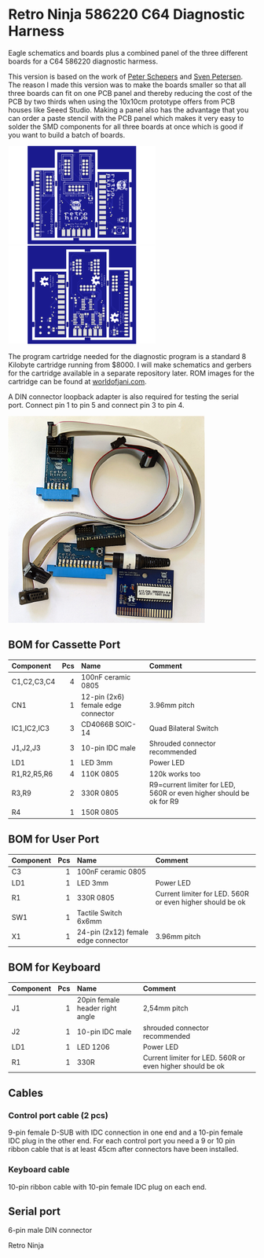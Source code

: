 # Retro Ninja 586220 C64 Diagnostic Harness

Eagle schematics and boards plus a combined panel of the three different boards for a C64 586220 diagnostic harmess.

This version is based on the work of [Peter Schepers](https://ist.uwaterloo.ca/~schepers/diagnostic.html) and [Sven Petersen](https://github.com/svenpetersen1965/C64-Diagnostic-Rev.-586220-Harness).
The reason I made this version was to make the boards smaller so that all three boards can fit on one PCB panel and thereby reducing the cost of the PCB by two thirds when using the 10x10cm prototype offers from PCB houses like Seeed Studio.
Making a panel also has the advantage that you can order a paste stencil with the PCB panel which makes it very easy to solder the SMD components for all three boards at once which is good if you want to build a batch of boards.

<img src="images/panel-top.png" alt="drawing" width="300"/> <img src="images/panel-bottom.png" alt="drawing" width="300"/>

The program cartridge needed for the diagnostic program is a standard 8 Kilobyte cartridge running from $8000.
I will make schematics and gerbers for the cartridge available in a separate repository later.
ROM images for the cartridge can be found at [worldofjani.com](http://blog.worldofjani.com/?p=164).

A DIN connector loopback adapter is also required for testing the serial port. Connect pin 1 to pin 5 and connect pin 3 to pin 4.

<img src="images/kit.jpg" alt="drawing" width="400"/>

## BOM for Cassette Port
| Component | Pcs | Name | Comment |
 |:--------|---:|:---|:------|
 | C1,C2,C3,C4 | 4 | 100nF ceramic 0805 | |
 | CN1 | 1 | 12-pin (2x6) female edge connector | 3.96mm pitch |
 | IC1,IC2,IC3 | 3 | CD4066B SOIC-14 | Quad Bilateral Switch |
 | J1,J2,J3 | 3 | 10-pin IDC male | Shrouded connector recommended |
 | LD1 | 1 | LED 3mm | Power LED |
 | R1,R2,R5,R6 | 4 | 110K 0805 | 120k works too |
 | R3,R9 | 2 | 330R 0805 | R9=current limiter for LED, 560R or even higher should be ok for R9 |
 | R4 | 1 | 150R 0805 | |
 
## BOM for User Port
 | Component | Pcs | Name | Comment |
 |:--------|---:|:---|:------|
 | C3 | 1 | 100nF ceramic 0805| |
 | LD1 | 1 | LED 3mm | Power LED |
 | R1 | 1 | 330R 0805 | Current limiter for LED. 560R or even higher should be ok |
 | SW1 | 1 | Tactile Switch 6x6mm | |
 | X1 | 1 | 24-pin (2x12) female edge connector | 3.96mm pitch |
 
## BOM for Keyboard
 | Component | Pcs | Name | Comment |
 |:--------|---:|:---|:------|
 | J1 | 1 | 20pin female header right angle|2,54mm pitch |
 | J2 | 1 | 10-pin IDC male|shrouded connector recommended |
 | LD1 | 1 | LED 1206 | Power LED |
 | R1 | 1 | 330R | Current limiter for LED. 560R or even higher should be ok |
 
## Cables
### Control port cable (2 pcs) ###
9-pin female D-SUB with IDC connection in one end and a 10-pin female IDC plug in the other end.
For each control port you need a 9 or 10 pin ribbon cable that is at least 45cm after connectors have been installed.

### Keyboard cable ###
10-pin ribbon cable with 10-pin female IDC plug on each end.

## Serial port ##
6-pin male DIN connector

Retro Ninja
